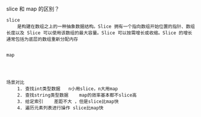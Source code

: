 slice 和 map 的区别？

    slice 
        是构建在数组之上的一种抽象数据结构。Slice 拥有一个指向数组开始位置的指针、数组长度以及 Slice 可以使用该数组的最大容量。Slice 可以按需增长或收缩。Slice 的增长通常包括为底层的数组重新分配内存


    map 


    

    场景对比
        1. 查找int类型数据   n小用slice，n大用map
        2. 查找string类型数据    map的效率基本都不slice高
        3. 给定索引    差距不大 ，但是slice比map快
        4. 遍历元素列表进行操作 slice比map快